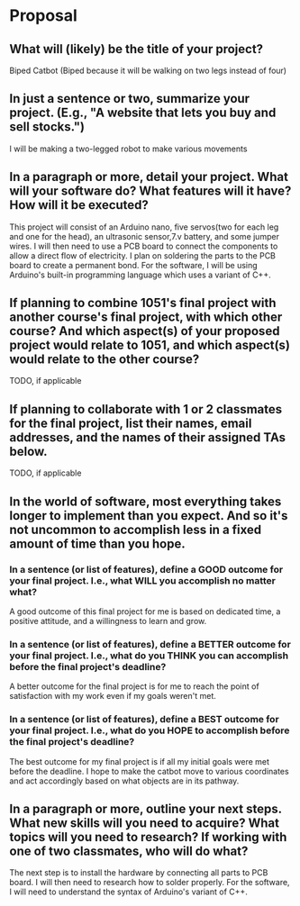 # Proposal

## What will (likely) be the title of your project?

Biped Catbot (Biped because it will be walking on two legs instead of four)

## In just a sentence or two, summarize your project. (E.g., "A website that lets you buy and sell stocks.")

I will be making a two-legged robot to make various movements

## In a paragraph or more, detail your project. What will your software do? What features will it have? How will it be executed?

This project will consist of an Arduino nano, five servos(two for each leg and one for the head), an ultrasonic sensor,7.v battery, and some jumper wires. I will then need to use a PCB board to connect the components to allow a direct flow of electricity. I plan on soldering the parts to the PCB board to create a permanent bond. For the software, I will be using Arduino's built-in programming language which uses a variant of C++.

## If planning to combine 1051's final project with another course's final project, with which other course? And which aspect(s) of your proposed project would relate to 1051, and which aspect(s) would relate to the other course?

TODO, if applicable

## If planning to collaborate with 1 or 2 classmates for the final project, list their names, email addresses, and the names of their assigned TAs below.

TODO, if applicable

## In the world of software, most everything takes longer to implement than you expect. And so it's not uncommon to accomplish less in a fixed amount of time than you hope.

### In a sentence (or list of features), define a GOOD outcome for your final project. I.e., what WILL you accomplish no matter what?

A good outcome of this final project for me is based on dedicated time, a positive attitude, and a willingness to learn and grow. 

### In a sentence (or list of features), define a BETTER outcome for your final project. I.e., what do you THINK you can accomplish before the final project's deadline?

A better outcome for the final project is for me to reach the point of satisfaction with my work even if my goals weren't met.

### In a sentence (or list of features), define a BEST outcome for your final project. I.e., what do you HOPE to accomplish before the final project's deadline?
The best outcome for my final project is if all my initial goals were met before the deadline. I hope to make the catbot move to various coordinates and act accordingly based on what objects are in its pathway.

## In a paragraph or more, outline your next steps. What new skills will you need to acquire? What topics will you need to research? If working with one of two classmates, who will do what?

The next step is to install the hardware by connecting all parts to PCB board. I will then need to research how to solder properly. For the software, I will need to understand the syntax of Arduino's variant of C++. 
